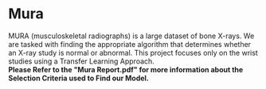 # Mura
MURA (musculoskeletal radiographs) is a large dataset of bone X-rays.
We are tasked with finding the appropriate algorithm that determines whether an X-ray study is normal or abnormal.
This project focuses only on the wrist studies using a Transfer Learning Approach.<br>
<strong> Please Refer to the "Mura Report.pdf" for more information about the Selection Criteria used to Find our Model.
